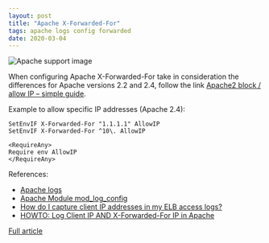 ```yaml
---
layout: post
title: "Apache X-Forwarded-For"
tags: apache logs config forwarded
date: 2020-03-04
---
```


![Apache support image](https://www.apache.org/img/support-apache.jpg)

When configuring Apache X-Forwarded-For take in consideration the differences for Apache versions 2.2 and 2.4, 
follow the link [Apache2 block / allow IP – simple guide](https://dryja.info/apache2-block-allow-ip-simple-guide/).

Example to allow specific IP addresses (Apache 2.4):
```
SetEnvIF X-Forwarded-For "1.1.1.1" AllowIP
SetEnvIF X-Forwarded-For ^10\. AllowIP

<RequireAny>
Require env AllowIP
</RequireAny>
```

References:
- [Apache logs](https://httpd.apache.org/docs/2.4/logs.html)
- [Apache Module mod_log_config](http://httpd.apache.org/docs/current/mod/mod_log_config.html)
- [How do I capture client IP addresses in my ELB access logs?](https://aws.amazon.com/premiumsupport/knowledge-center/elb-capture-client-ip-addresses/)
- [HOWTO: Log Client IP AND X-Forwarded-For IP in Apache](https://www.techstacks.com/howto/log-client-ip-and-xforwardedfor-ip-in-apache.html)

[Full article](https://httpd.apache.org/docs/2.4/mod/mod_remoteip.html)
